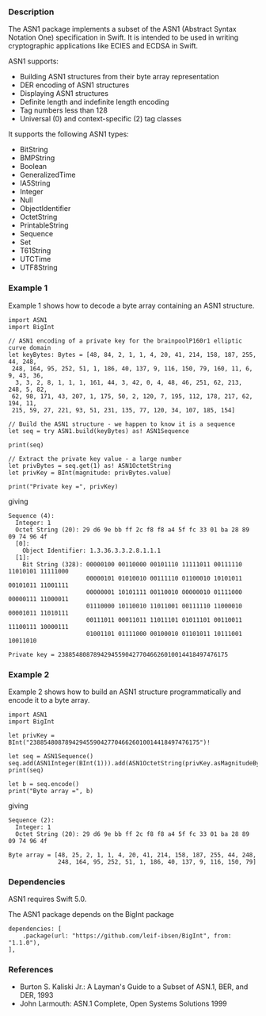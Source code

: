 <h3><b>Description</b></h3>

The ASN1 package implements a subset of the ASN1 (Abstract Syntax Notation One) specification in Swift.
It is intended to be used in writing cryptographic applications like ECIES and ECDSA in Swift.

ASN1 supports:
<ul>
<li>Building ASN1 structures from their byte array representation</li>
<li>DER encoding of ASN1 structures</li>
<li>Displaying ASN1 structures</li>
<li>Definite length and indefinite length encoding</li>
<li>Tag numbers less than 128</li>
<li>Universal (0) and context-specific (2) tag classes</li>
</ul>

It supports the following ASN1 types:
<ul>
<li>BitString</li>
<li>BMPString</li>
<li>Boolean</li>
<li>GeneralizedTime</li>
<li>IA5String</li>
<li>Integer</li>
<li>Null</li>
<li>ObjectIdentifier</li>
<li>OctetString</li>
<li>PrintableString</li>
<li>Sequence</li>
<li>Set</li>
<li>T61String</li>
<li>UTCTime</li>
<li>UTF8String</li>
</ul>

<h3><b>Example 1</b></h3>

Example 1 shows how to decode a byte array containing an ASN1 structure.

    import ASN1
    import BigInt

    // ASN1 encoding of a private key for the brainpoolP160r1 elliptic curve domain
    let keyBytes: Bytes = [48, 84, 2, 1, 1, 4, 20, 41, 214, 158, 187, 255, 44, 248,
     248, 164, 95, 252, 51, 1, 186, 40, 137, 9, 116, 150, 79, 160, 11, 6, 9, 43, 36,
      3, 3, 2, 8, 1, 1, 1, 161, 44, 3, 42, 0, 4, 48, 46, 251, 62, 213, 248, 5, 82,
     62, 98, 171, 43, 207, 1, 175, 50, 2, 120, 7, 195, 112, 178, 217, 62, 194, 11,
     215, 59, 27, 221, 93, 51, 231, 135, 77, 120, 34, 107, 185, 154]
    
    // Build the ASN1 structure - we happen to know it is a sequence
    let seq = try ASN1.build(keyBytes) as! ASN1Sequence

    print(seq)

    // Extract the private key value - a large number
    let privBytes = seq.get(1) as! ASN1OctetString
    let privKey = BInt(magnitude: privBytes.value)

    print("Private key =", privKey)

giving</br>
    
    Sequence (4):
      Integer: 1
      Octet String (20): 29 d6 9e bb ff 2c f8 f8 a4 5f fc 33 01 ba 28 89 09 74 96 4f
      [0]:
        Object Identifier: 1.3.36.3.3.2.8.1.1.1
      [1]:
        Bit String (328): 00000100 00110000 00101110 11111011 00111110 11010101 11111000
                          00000101 01010010 00111110 01100010 10101011 00101011 11001111
                          00000001 10101111 00110010 00000010 01111000 00000111 11000011
                          01110000 10110010 11011001 00111110 11000010 00001011 11010111
                          00111011 00011011 11011101 01011101 00110011 11100111 10000111
                          01001101 01111000 00100010 01101011 10111001 10011010

    Private key = 238854808789429455904277046626010014418497476175


<h3><b>Example 2</b></h3>

Example 2 shows how to build an ASN1 structure programmatically and encode it to a byte array.

    import ASN1
    import BigInt

    let privKey = BInt("238854808789429455904277046626010014418497476175")!

    let seq = ASN1Sequence()
    seq.add(ASN1Integer(BInt(1))).add(ASN1OctetString(privKey.asMagnitudeBytes()))
    print(seq)
 
    let b = seq.encode()
    print("Byte array =", b)

giving</br>

    Sequence (2):
      Integer: 1
      Octet String (20): 29 d6 9e bb ff 2c f8 f8 a4 5f fc 33 01 ba 28 89 09 74 96 4f

    Byte array = [48, 25, 2, 1, 1, 4, 20, 41, 214, 158, 187, 255, 44, 248,
                  248, 164, 95, 252, 51, 1, 186, 40, 137, 9, 116, 150, 79]

<h3><b>Dependencies</b></h3>

ASN1 requires Swift 5.0.

The ASN1 package depends on the BigInt package

    dependencies: [
        .package(url: "https://github.com/leif-ibsen/BigInt", from: "1.1.0"),
    ],

<h3><b>References</b></h3>

<ul>
<li>Burton S. Kaliski Jr.: A Layman's Guide to a Subset of ASN.1, BER, and DER, 1993</li>
<li>John Larmouth: ASN.1 Complete, Open Systems Solutions 1999</li>
</ul>
